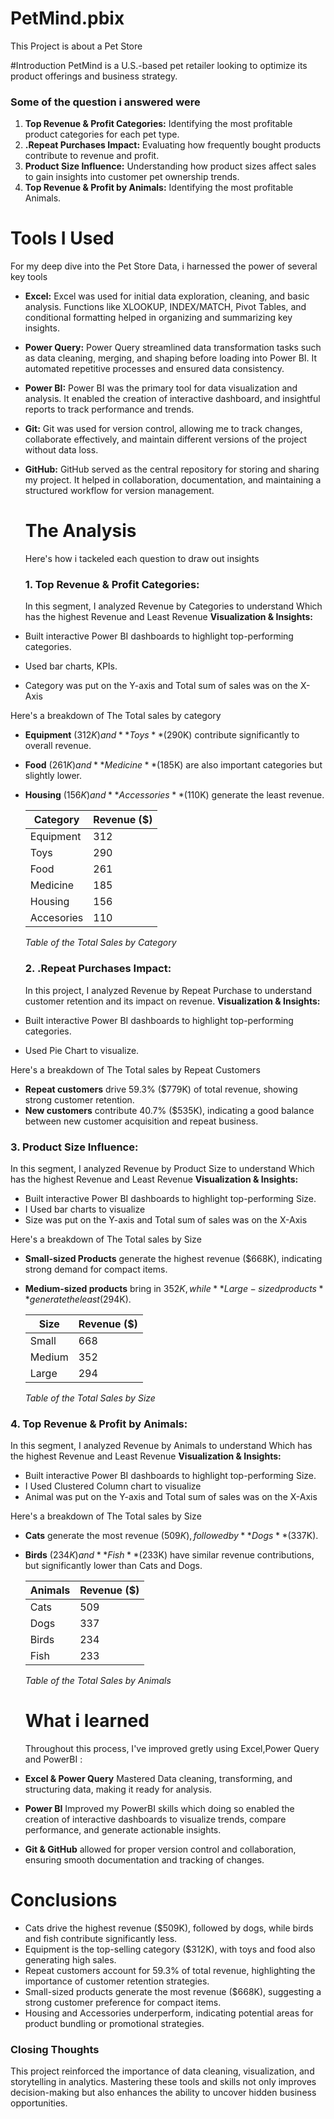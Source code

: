 # PetMind.pbix
This Project is about a Pet Store

#Introduction
PetMind is a U.S.-based pet retailer looking to optimize its product offerings and business strategy. 

### Some of the question i answered were 
1. **Top Revenue & Profit Categories:** Identifying the most profitable product categories for each pet type.
2. **.Repeat Purchases Impact:** Evaluating how frequently bought products contribute to revenue and profit.
3. **Product Size Influence:** Understanding how product sizes affect sales to gain insights into customer pet ownership trends.
4. **Top Revenue & Profit by Animals:**  Identifying the most profitable Animals.

# Tools I Used
For my deep dive into the Pet Store Data, i harnessed the power of several key tools
- **Excel:** Excel was used for initial data exploration, cleaning, and basic analysis. Functions like XLOOKUP, INDEX/MATCH, Pivot Tables, and conditional formatting helped in  organizing and summarizing key insights.
- **Power Query:** Power Query streamlined data transformation tasks such as data cleaning, merging, and shaping before loading into Power BI. It automated repetitive processes and 
    ensured data consistency.
- **Power BI:** Power BI was the primary tool for data visualization and analysis. It enabled the creation of interactive dashboard, and insightful reports to track performance and trends.
- **Git:** Git was used for version control, allowing me to track changes, collaborate effectively, and maintain different versions of the project without data loss.
- **GitHub:** GitHub served as the central repository for storing and sharing my project. It helped in collaboration, documentation, and maintaining a structured workflow for version 
   management.

  # The Analysis
  Here's how i tackeled each question to draw out insights

  ### 1. **Top Revenue & Profit Categories:**
  In this segment, I analyzed Revenue by Categories to understand Which has the highest Revenue and Least Revenue
  **Visualization & Insights:**
 - Built interactive Power BI dashboards to highlight top-performing categories.
 - Used bar charts, KPIs.
 - Category was put on the Y-axis and Total sum of sales was on the X-Axis
   
Here's a breakdown of The Total sales by category
- **Equipment** ($312K) and **Toys** ($290K) contribute significantly to overall revenue.
- **Food** ($261K) and **Medicine** ($185K) are also important categories but slightly lower.
- **Housing** ($156K) and **Accessories** ($110K) generate the least revenue.

  | Category      |   Revenue ($) |
  |---------------|---------------|
  | Equipment     |  312          |
  | Toys          |  290          |
  | Food          |  261          |
  | Medicine      |  185          |
  | Housing       |  156          |
  Accesories      |  110          |

  *Table of the Total Sales by Category*

  ### 2. **.Repeat Purchases Impact:**
  In this project, I analyzed Revenue by Repeat Purchase to understand customer retention and its impact on revenue.
   **Visualization & Insights:**
 - Built interactive Power BI dashboards to highlight top-performing categories.
 - Used Pie Chart to visualize.
  
Here's a breakdown of The Total sales by Repeat Customers
  - **Repeat customers** drive 59.3% ($779K) of total revenue, showing strong customer retention.
  - **New customers** contribute 40.7% ($535K), indicating a good balance between new customer acquisition and repeat business.
 
  ### 3. **Product Size Influence:**
   In this segment, I analyzed Revenue by Product Size  to understand Which has the highest Revenue and Least Revenue
 **Visualization & Insights:**
 - Built interactive Power BI dashboards to highlight top-performing Size.
 - I Used bar charts to visualize
 - Size was put on the Y-axis and Total sum of sales was on the X-Axis

 Here's a breakdown of The Total sales by Size
- **Small-sized Products** generate the highest revenue ($668K), indicating strong demand for compact items.
- **Medium-sized products** bring in $352K, while **Large-sized products** generate the least ($294K).

  | Size          |   Revenue ($) |
  |---------------|---------------|
  | Small         |  668          |
  | Medium        |  352          |
  | Large         |  294          |

  *Table of the Total Sales by Size*
  

### 4. **Top Revenue & Profit by Animals:** 
In this segment, I analyzed Revenue by Animals  to understand Which has the highest Revenue and Least Revenue
**Visualization & Insights:**
 - Built interactive Power BI dashboards to highlight top-performing Size.
 - I Used Clustered Column chart to visualize
 - Animal was put on the Y-axis and Total sum of sales was on the X-Axis

Here's a breakdown of The Total sales by Size
- **Cats** generate the most revenue ($509K), followed by **Dogs** ($337K).
- **Birds** ($234K) and **Fish** ($233K) have similar revenue contributions, but significantly lower than Cats and Dogs.

  | Animals       |   Revenue ($) |
  |---------------|---------------|
  | Cats          |  509          |
  | Dogs          |  337          |
  | Birds         |  234          |
  | Fish          |  233          |

  *Table of the Total Sales by Animals*

  # What i learned
  Throughout this process, I've improved gretly using Excel,Power Query and PowerBI :
 - **Excel & Power Query**  Mastered Data cleaning, transforming, and structuring data, making it ready for analysis.
 - **Power BI** Improved my PowerBI skills which doing so enabled the creation of interactive dashboards to visualize trends, compare performance, and generate actionable insights.
 -  **Git & GitHub** allowed for proper version control and collaboration, ensuring smooth documentation and tracking of changes.

# Conclusions
- Cats drive the highest revenue ($509K), followed by dogs, while birds and fish contribute significantly less.
- Equipment is the top-selling category ($312K), with toys and food also generating high sales.
- Repeat customers account for 59.3% of total revenue, highlighting the importance of customer retention strategies.
- Small-sized products generate the most revenue ($668K), suggesting a strong customer preference for compact items.
- Housing and Accessories underperform, indicating potential areas for product bundling or promotional strategies.

### Closing Thoughts
This project reinforced the importance of data cleaning, visualization, and storytelling in analytics. Mastering these tools and skills not only improves decision-making but also enhances the ability to uncover hidden business opportunities.
